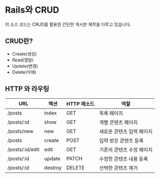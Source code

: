 # Rails와 CRUD

이 소스 코드는 CRUD를 활용한 간단한 게시판 제작을 다루고 있습니다.

## CRUD란?
- Create(생성)
- Read(열람)
- Update(변경)
- Delete(삭제)

## HTTP 와 라우팅
| URL             | 액션    | HTTP 메소드 | 역할                      |
|-----------------|---------|-------------|---------------------------|
| /posts          | index   | GET         | 목록 페이지               |
| /posts/:id      | show    | GET         | 개별 콘텐츠 페이지        |
| /posts/new      | new     | GET         | 새로운 콘텐츠 입력 페이지 |
| /posts          | create  | POST        | 입력 받은 콘텐츠 등록     |
| /posts/:id/edit | edit    | GET         | 기존의 콘텐츠 수정 페이지 |
| /posts/:id      | update  | PATCH       | 수정한 콘텐츠 내용 등록   |
| /posts/:id      | destroy | DELETE      | 선택한 콘텐츠 제거        |
